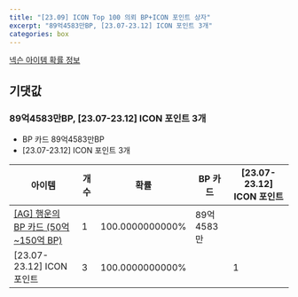 ```yaml
---
title: "[23.09] ICON Top 100 의뢰 BP+ICON 포인트 상자"
excerpt: "89억4583만BP, [23.07-23.12] ICON 포인트 3개"
categories: box
---
```

[넥슨 아이템 확률 정보](http://iteminfo.nexon.com/probability/fo4?sn=7256)

## 기댓값
### 89억4583만BP, [23.07-23.12] ICON 포인트 3개
  - BP 카드 89억4583만BP
  - [23.07-23.12] ICON 포인트 3개

|아이템|개수|확률|BP 카드|[23.07-23.12] ICON 포인트|
|---|---|---|---|---|
|[[AG] 행운의 BP 카드 (50억~150억 BP)](/bp/7263)|1|100.0000000000%|89억4583만||
|[23.07-23.12] ICON 포인트|3|100.0000000000%||1|
